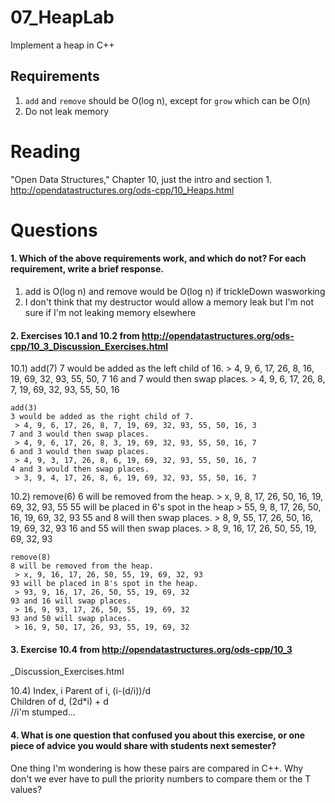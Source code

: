 07_HeapLab
==============

Implement a heap in C++

Requirements
------------

1. `add` and `remove` should be O(log n), except for `grow` which can be O(n)
2. Do not leak memory

Reading
=======
"Open Data Structures," Chapter 10, just the intro and section 1. http://opendatastructures.org/ods-cpp/10_Heaps.html

Questions
=========

#### 1. Which of the above requirements work, and which do not? For each requirement, write a brief response.

1. add is O(log n) and remove would be O(log n) if trickleDown wasworking
2. I don't think that my destructor would allow a memory leak but I'm not sure if I'm not leaking memory elsewhere

#### 2. Exercises 10.1 and 10.2 from http://opendatastructures.org/ods-cpp/10_3_Discussion_Exercises.html

10.1)
	add(7)
	7 would be added as the left child of 16. 
	 > 4, 9, 6, 17, 26, 8, 16, 19, 69, 32, 93, 55, 50, 7
	16 and 7 would then swap places.
	 > 4, 9, 6, 17, 26, 8, 7, 19, 69, 32, 93, 55, 50, 16

	add(3)
	3 would be added as the right child of 7.
	 > 4, 9, 6, 17, 26, 8, 7, 19, 69, 32, 93, 55, 50, 16, 3
	7 and 3 would then swap places. 
	 > 4, 9, 6, 17, 26, 8, 3, 19, 69, 32, 93, 55, 50, 16, 7
	6 and 3 would then swap places. 
	 > 4, 9, 3, 17, 26, 8, 6, 19, 69, 32, 93, 55, 50, 16, 7
	4 and 3 would then swap places.
	 > 3, 9, 4, 17, 26, 8, 6, 19, 69, 32, 93, 55, 50, 16, 7

10.2)
	remove(6)
	6 will be removed from the heap.
	 > x, 9, 8, 17, 26, 50, 16, 19, 69, 32, 93, 55
	55 will be placed in 6's spot in the heap
	 > 55, 9, 8, 17, 26, 50, 16, 19, 69, 32, 93
	55 and 8 will then swap places.
	 > 8, 9, 55, 17, 26, 50, 16, 19, 69, 32, 93
	16 and 55 will then swap places.
	 > 8, 9, 16, 17, 26, 50, 55, 19, 69, 32, 93

	remove(8)
	8 will be removed from the heap.
	 > x, 9, 16, 17, 26, 50, 55, 19, 69, 32, 93
	93 will be placed in 8's spot in the heap.
	 > 93, 9, 16, 17, 26, 50, 55, 19, 69, 32
	93 and 16 will swap places.
	 > 16, 9, 93, 17, 26, 50, 55, 19, 69, 32
	93 and 50 will swap places.
	 > 16, 9, 50, 17, 26, 93, 55, 19, 69, 32


#### 3. Exercise 10.4 from http://opendatastructures.org/ods-cpp/10_3
_Discussion_Exercises.html

10.4)
	Index, i
		Parent of i, (i-(d/i))/d	
		Children of d, (2d*i) + d	
//i'm stumped...


#### 4. What is one question that confused you about this exercise, or one piece of advice you would share with students next semester?

One thing I'm wondering is how these pairs are compared in C++. Why don't we ever have to pull the priority numbers to compare them or the T values?